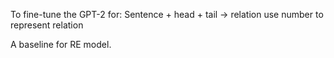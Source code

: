 To fine-tune the GPT-2 for:
Sentence + head + tail -> relation
use number to represent relation

A baseline for RE model.